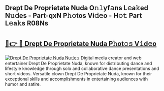 ## Drept De Proprietate Nuda O𝚗𝚕yf𝚊ns L𝚎a𝚔ed N𝚞𝚍es - Part-qxN P𝚑𝚘tos Vi𝚍𝚎o - H𝚘𝚝 Part L𝚎a𝚔s R08Ns

# <h2><a href="http://kf7d5g.oniu.top/?m=Drept+De+Proprietate+Nuda">🔗👉 🔴 Drept De Proprietate Nuda P𝚑ot𝚘𝚜 V𝚒d𝚎o</a></h2>

[![Drept De Proprietate Nuda Nu𝚍e𝚜](https://i.imgur.com/0qMVB7G.gif)](http://kf7d5g.oniu.top/?m=Drept+De+Proprietate+Nuda)
Digital media creator and web entertainer Drept De Proprietate Nuda, known for distributing dance and lifestyle knowledge through solo and collaborative dance presentations and short videos. Versatile clown Drept De Proprietate Nuda, known for their exceptional skills and accomplishments in entertaining audiences with humor and satire.  
